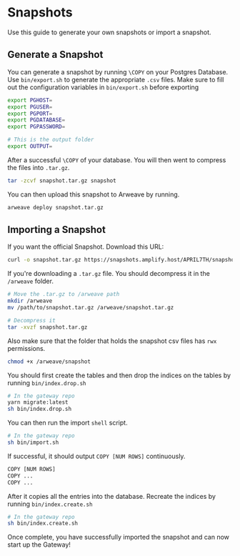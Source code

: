 # Snapshots

Use this guide to generate your own snapshots or import a snapshot.

## Generate a Snapshot

You can generate a snapshot by running `\COPY` on your Postgres Database. Use `bin/export.sh` to generate the appropriate `.csv` files. Make sure to fill out the configuration variables in `bin/export.sh` before exporting

```bash
export PGHOST=
export PGUSER=
export PGPORT=
export PGDATABASE=
export PGPASSWORD=

# This is the output folder
export OUTPUT=
```

After a successful `\COPY` of your database. You will then went to compress the files into `.tar.gz`.

```bash
tar -zcvf snapshot.tar.gz snapshot
```

You can then upload this snapshot to Arweave by running.

```bash
arweave deploy snapshot.tar.gz
```

## Importing a Snapshot

If you want the official Snapshot. Download this URL:

```bash
curl -o snapshot.tar.gz https://snapshots.amplify.host/APRIL7TH/snapshot.tar.gz
```

If you're downloading a `.tar.gz` file. You should decompress it in the `/arweave` folder.

```bash
# Move the .tar.gz to /arweave path
mkdir /arweave
mv /path/to/snapshot.tar.gz /arweave/snapshot.tar.gz

# Decompress it
tar -xvzf snapshot.tar.gz
```

Also make sure that the folder that holds the snapshot csv files has `rwx` permissions.

```bash
chmod +x /arweave/snapshot
```

You should first create the tables and then drop the indices on the tables by running `bin/index.drop.sh`

```bash
# In the gateway repo
yarn migrate:latest
sh bin/index.drop.sh
```

You can then run the import `shell` script.

```bash
# In the gateway repo
sh bin/import.sh
```

If successful, it should output `COPY [NUM ROWS]` continuously.

```bash
COPY [NUM ROWS]
COPY ...
COPY ...
```

After it copies all the entries into the database. Recreate the indices by running `bin/index.create.sh`

```bash
# In the gateway repo
sh bin/index.create.sh
```

Once complete, you have successfully imported the snapshot and can now start up the Gateway!